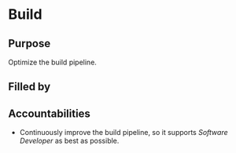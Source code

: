 # Build

## Purpose

Optimize the build pipeline.

## Filled by

## Accountabilities

- Continuously improve the build pipeline, so it supports *Software Developer* as best as possible.
